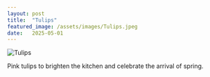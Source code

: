 ```yaml
---
layout: post
title:  "Tulips"
featured_image: /assets/images/Tulips.jpeg
date:   2025-05-01
---
```


![Tulips](/find-the-beauty/assets/images/Tulips.jpeg)

Pink tulips to brighten the kitchen and celebrate the arrival of spring.